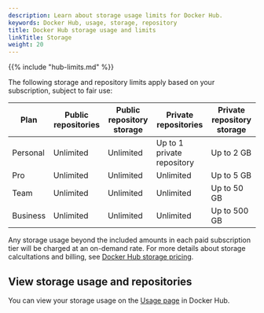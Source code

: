 ```yaml
---
description: Learn about storage usage limits for Docker Hub.
keywords: Docker Hub, usage, storage, repository
title: Docker Hub storage usage and limits
linkTitle: Storage
weight: 20
---
```


{{% include "hub-limits.md" %}}

The following storage and repository limits apply based on your subscription, subject to fair use:

| Plan     | Public repositories | Public repository storage | Private repositories       | Private repository storage |
|----------|---------------------|---------------------------|----------------------------|----------------------------|
| Personal | Unlimited           | Unlimited                 | Up to 1 private repository | Up to 2 GB                 |
| Pro      | Unlimited           | Unlimited                 | Unlimited                  | Up to 5 GB                 |
| Team     | Unlimited           | Unlimited                 | Unlimited                  | Up to 50 GB                |
| Business | Unlimited           | Unlimited                 | Unlimited                  | Up to 500 GB               |

Any storage usage beyond the included amounts in each paid subscription tier
will be charged at an on-demand rate. For more details about storage
calcultations and billing, see [Docker Hub storage
pricing](/manuals/billing/docker-hub-pricing.md).

## View storage usage and repositories

You can view your storage usage on the [Usage page](https://hub.docker.com/usage/storage) in Docker Hub.
